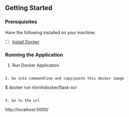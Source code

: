 ## Getting Started

### Prerequisites

Have the following installed on your machine:
- [ ] [Install Docker](https://hub.docker.com/?overlay=onboarding)

### Running the Application

1. Run Docker Application
```

2. Go into commandline and copy/paste this docker image
```
$ docker run riinriindocker/flask-ocr
```

3. Go to the url
```
http://localhost:5000/
```

